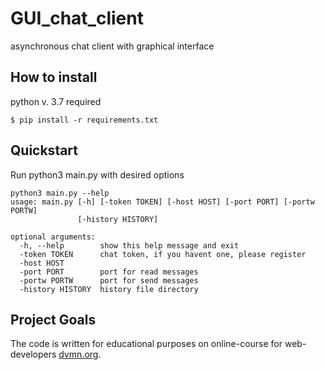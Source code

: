 # GUI_chat_client
asynchronous сhat client with graphical interface

## How to install
python v. 3.7 required
```
$ pip install -r requirements.txt
```
## Quickstart
Run python3 main.py with desired options
```
python3 main.py --help
usage: main.py [-h] [-token TOKEN] [-host HOST] [-port PORT] [-portw PORTW]
               [-history HISTORY]

optional arguments:
  -h, --help        show this help message and exit
  -token TOKEN      chat token, if you havent one, please register
  -host HOST
  -port PORT        port for read messages
  -portw PORTW      port for send messages
  -history HISTORY  history file directory
```
## Project Goals

The code is written for educational purposes on online-course for web-developers [dvmn.org](https://dvmn.org/).
